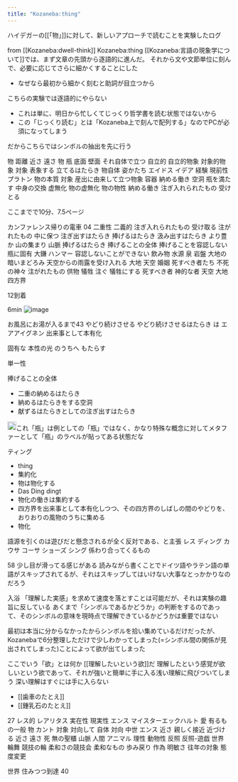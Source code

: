 ```yaml
---
title: "Kozaneba:thing"
---
```


ハイデガーの[[「物」]]に対して、新しいアプローチで読むことを実験したログ

from [[Kozaneba:dwell-think]]
Kozaneba:thing
[[Kozaneba:言語の現象学について]]では、まず文章の先頭から逐語的に進んだ。
それから文や文節単位に刻んで、必要に応じてさらに細かくすることにした
- なぜなら最初から細かく刻むと助詞が目立つから

こちらの実験では逐語的にやらない
- これは単に、明日から忙しくてじっくり哲学書を読む状態ではないから
- この「じっくり読む」とは「Kozaneba上で刻んで配列する」なのでPCが必須になってしまう

だからこちらではシンボルの抽出を先に行う

物
距離
近さ
遠さ
物
瓶
底面
壁面
それ自体で立つ
自立的
自立的物象
対象的物象
対象
表象する
立てるはたらき
物自体
姿かたち
エイドス
イデア
経験
現前性
プラトン
物の本質
対象
産出に由来して立つ物象
容器
納める働き
空洞
瓶を満たす
中身の交換
虚無化
物の虚無化
物の物性
納める働き
注ぎ入れられたもの
受けとる

ここまでで10分、7.5ページ

カンファレンス帰りの電車
04
二重性
二義的
注ぎ入れられたもの
受け取る
注がれたもの
中に保つ
注ぎ出すはたらき
捧げるはたらき
汲み出すはたらき
より豊か
山の集まり
山脈
捧げるはたらき
捧げることの全体
捧げることを容認しない
瓶に固有
大鎌
ハンマー
容認しないことができない
飲み物
水源
泉
岩盤
大地の暗いまどろみ
天空からの雨露を受け入れる
大地
天空
婚姻
死すべき者たち
不死の神々
注がれたもの
供物
犠牲
注ぐ
犠牲にする
死すべき者
神的な者
天空
大地
四方界

12到着

6min
![image](https://gyazo.com/ed7988204bd3937b9e1b42642c3dfbc5/thumb/1000)


お風呂にお湯が入るまで43
やどり続けさせる
やどり続けさせるはたらき
は
エアアイグネン
出来事として本有化

固有な
本性の光
のうちへ
もたらす

単一性

捧げることの全体
- 二重の納めるはたらき
- 納めるはたらきをする空洞
- 献ずるはたらきとしての注ぎ出すはたらき

<img src='https://scrapbox.io/api/pages/nishio/nishio/icon' alt='nishio.icon' height="19.5"/>これ「瓶」は例としての「瓶」ではなく、かなり特殊な概念に対してメタファーとして「瓶」のラベルが貼ってある状態だな

ティング
- thing
- 集約化
- 物は物化する
- Das Ding dingt
- 物化の働きは集約する
- 四方界を出来事として本有化しつつ、その四方界のしばしの間のやどりを、おりおりの風物のうちに集める
- 物化

語源を引くのは遊びだと懸念されるが全く反対である、と主張
レス
ディング
カウサ
コーサ
ショーズ
シング
係わり合ってくるもの

58
少し目が滑ってる感じがある
読みながら書くことでドイツ語やラテン語の単語がスキップされてるが、それはスキップしてはいけない大事なとっかかりなのだろう

入浴
「理解した実感」を求めて速度を落とすことは可能だが、それは実験の趣旨に反している
あくまで「シンボルであるかどうか」の判断をするのであって、そのシンボルの意味を現時点で理解できているかどうかは重要ではない

最初は本当に分からなかったからシンボルを拾い集めているだけだったが、Kozanebaで6分整理しただけで少しわかってしまった(=シンボル間の関係が見出されてしまった)ことによって欲が出てしまった

ここでいう「欲」とは何か
[[理解したいという欲]]だ
理解したという感覚が欲しいという欲であって、それが強いと簡単に手に入る浅い理解に飛びついてしまう
深い理解はすぐには手に入らない
- [[歯車のたとえ]]
- [[鍾乳石のたとえ]]

27
レス的
レアリタス
実在性
現実性
エンス
マイスターエックハルト
愛
有るもの一般
物
カント
対象
対向して
自体
対向
中世
エンス
近さ
親しく接近
近づける
近さ
遠さ
死
無の聖櫃
山脈
人間
アニマル
理性
動物性
反照
反照-遊戯
世界
輪舞
競技の輪
柔和さの競技会
柔和なもの
歩み戻り
作為
明敏さ
往年の対象
態度変更

世界
住みつつ到達
40
